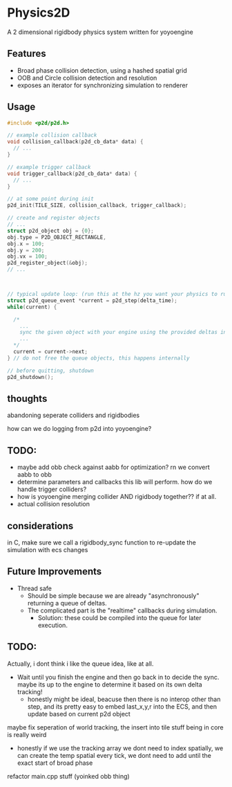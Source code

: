 # Physics2D

A 2 dimensional rigidbody physics system written for yoyoengine

## Features

- Broad phase collision detection, using a hashed spatial grid
- OOB and Circle collision detection and resolution
- exposes an iterator for synchronizing simulation to renderer

## Usage

```c
#include <p2d/p2d.h>

// example collision callback
void collision_callback(p2d_cb_data* data) {
  // ...
}

// example trigger callback
void trigger_callback(p2d_cb_data* data) {
  // ...
}

// at some point during init
p2d_init(TILE_SIZE, collision_callback, trigger_callback);

// create and register objects
// ...
struct p2d_object obj = {0};
obj.type = P2D_OBJECT_RECTANGLE,
obj.x = 100;
obj.y = 200;
obj.vx = 100;
p2d_register_object(&obj);
// ...



// typical update loop: (run this at the hz you want your physics to run at)
struct p2d_queue_event *current = p2d_step(delta_time);
while(current) {

  /*
    ...
    sync the given object with your engine using the provided deltas in the callback
    ...
  */
  current = current->next;
} // do not free the queue objects, this happens internally

// before quitting, shutdown
p2d_shutdown();
```

## thoughts

abandoning seperate colliders and rigidbodies

how can we do logging from p2d into yoyoengine?

## TODO:

- maybe add obb check against aabb for optimization? rn we convert aabb to obb
- determine parameters and callbacks this lib will perform. how do we handle trigger colliders?
- how is yoyoengine merging collider AND rigidbody together?? if at all.
- actual collision resolution

## considerations

in C, make sure we call a rigidbody_sync function to re-update the simulation with ecs changes

## Future Improvements

- Thread safe
  - Should be simple because we are already "asynchronously" returning a queue of deltas.
  - The complicated part is the "realtime" callbacks during simulation.
    - Solution: these could be compiled into the queue for later execution.

## TODO:

Actually, i dont think i like the queue idea, like at all.

- Wait until you finish the engine and then go back in to decide the sync. maybe its up to the engine to determine it based on its own delta tracking!
  - honestly might be ideal, beacuse then there is no interop other than step, and its pretty easy to embed last_x,y,r into the ECS, and then update based on current p2d object 

maybe fix seperation of world tracking, the insert into tile stuff being in core is really weird

- honestly if we use the tracking array we dont need to index spatially, we can create the temp spatial every tick, we dont need to add until the exact start of broad phase

refactor main.cpp stuff (yoinked obb thing)
